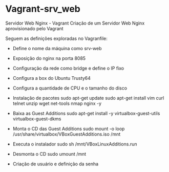 # Vagrant-srv_web
Servidor Web Nginx - Vagrant
Criação de um Servidor Web Nginx aprovisionado pelo Vagrant

Seguem as definições exploradas no Vagranfile:

  * Define o nome da máquina como srv-web
  * Exposição do nginx na porta 8085
  * Configuração da rede como bridge e define o IP fixo
  * Configura a box do Ubuntu Trusty64
  * Configura a quantidade de CPU e o tamanho do disco
  * Instalação de pacotes
      sudo apt-get update
      sudo apt-get install vim curl telnet unzip wget net-tools nmap nginx -y

  * Baixa as Guest Additions
      sudo apt-get install -y virtualbox-guest-utils virtualbox-guest-dkms
  * Monta o CD das Guest Additions
      sudo mount -o loop /usr/share/virtualbox/VBoxGuestAdditions.iso /mnt
  * Executa o instalador
      sudo sh /mnt/VBoxLinuxAdditions.run
  * Desmonta o CD
      sudo umount /mnt
  * Criação de usuário e definição da senha
  

